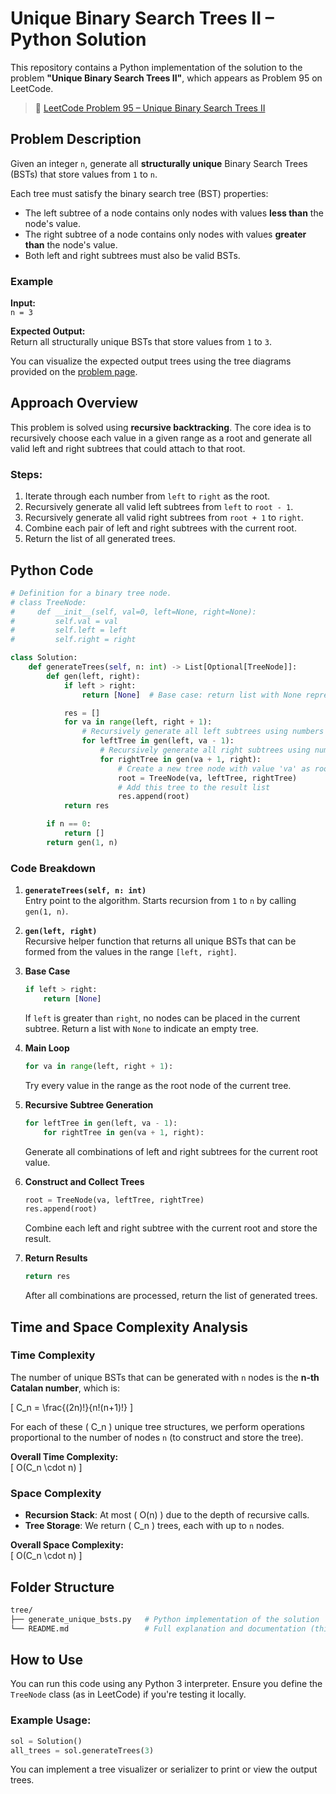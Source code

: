 # Unique Binary Search Trees II – Python Solution

This repository contains a Python implementation of the solution to the problem **"Unique Binary Search Trees II"**, which appears as Problem 95 on LeetCode.

> 📎 [LeetCode Problem 95 – Unique Binary Search Trees II](https://leetcode.com/problems/unique-binary-search-trees-ii/)

## Problem Description

Given an integer `n`, generate all **structurally unique** Binary Search Trees (BSTs) that store values from `1` to `n`.

Each tree must satisfy the binary search tree (BST) properties:
- The left subtree of a node contains only nodes with values **less than** the node's value.
- The right subtree of a node contains only nodes with values **greater than** the node's value.
- Both left and right subtrees must also be valid BSTs.

### Example

**Input:**  
`n = 3`

**Expected Output:**  
Return all structurally unique BSTs that store values from `1` to `3`.

You can visualize the expected output trees using the tree diagrams provided on the [problem page](https://leetcode.com/problems/unique-binary-search-trees-ii/).

## Approach Overview

This problem is solved using **recursive backtracking**. The core idea is to recursively choose each value in a given range as a root and generate all valid left and right subtrees that could attach to that root.

### Steps:
1. Iterate through each number from `left` to `right` as the root.
2. Recursively generate all valid left subtrees from `left` to `root - 1`.
3. Recursively generate all valid right subtrees from `root + 1` to `right`.
4. Combine each pair of left and right subtrees with the current root.
5. Return the list of all generated trees.

## Python Code

```python
# Definition for a binary tree node.
# class TreeNode:
#     def __init__(self, val=0, left=None, right=None):
#         self.val = val
#         self.left = left
#         self.right = right

class Solution:
    def generateTrees(self, n: int) -> List[Optional[TreeNode]]:
        def gen(left, right):
            if left > right:
                return [None]  # Base case: return list with None representing an empty subtree

            res = []
            for va in range(left, right + 1):
                # Recursively generate all left subtrees using numbers less than va
                for leftTree in gen(left, va - 1):
                    # Recursively generate all right subtrees using numbers greater than va
                    for rightTree in gen(va + 1, right):
                        # Create a new tree node with value 'va' as root
                        root = TreeNode(va, leftTree, rightTree)
                        # Add this tree to the result list
                        res.append(root)
            return res

        if n == 0:
            return []
        return gen(1, n)
```

### Code Breakdown

1. **`generateTrees(self, n: int)`**  
   Entry point to the algorithm. Starts recursion from `1` to `n` by calling `gen(1, n)`.

2. **`gen(left, right)`**  
   Recursive helper function that returns all unique BSTs that can be formed from the values in the range `[left, right]`.

3. **Base Case**  
   ```python
   if left > right:
       return [None]
   ```  
   If `left` is greater than `right`, no nodes can be placed in the current subtree. Return a list with `None` to indicate an empty tree.

4. **Main Loop**  
   ```python
   for va in range(left, right + 1):
   ```  
   Try every value in the range as the root node of the current tree.

5. **Recursive Subtree Generation**  
   ```python
   for leftTree in gen(left, va - 1):
       for rightTree in gen(va + 1, right):
   ```  
   Generate all combinations of left and right subtrees for the current root value.

6. **Construct and Collect Trees**  
   ```python
   root = TreeNode(va, leftTree, rightTree)
   res.append(root)
   ```  
   Combine each left and right subtree with the current root and store the result.

7. **Return Results**  
   ```python
   return res
   ```  
   After all combinations are processed, return the list of generated trees.

## Time and Space Complexity Analysis

### Time Complexity
The number of unique BSTs that can be generated with `n` nodes is the **n-th Catalan number**, which is:

\[
C_n = \frac{(2n)!}{n!(n+1)!}
\]

For each of these \( C_n \) unique tree structures, we perform operations proportional to the number of nodes `n` (to construct and store the tree).

**Overall Time Complexity:**  
\[
O(C_n \cdot n)
\]

### Space Complexity
- **Recursion Stack**: At most \( O(n) \) due to the depth of recursive calls.
- **Tree Storage**: We return \( C_n \) trees, each with up to `n` nodes.

**Overall Space Complexity:**  
\[
O(C_n \cdot n)
\]

## Folder Structure

```bash
tree/
├── generate_unique_bsts.py   # Python implementation of the solution
└── README.md                 # Full explanation and documentation (this file)
```

## How to Use

You can run this code using any Python 3 interpreter. Ensure you define the `TreeNode` class (as in LeetCode) if you're testing it locally.

### Example Usage:
```python
sol = Solution()
all_trees = sol.generateTrees(3)
```

You can implement a tree visualizer or serializer to print or view the output trees.